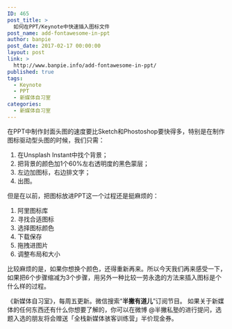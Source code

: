 ```yaml
---
ID: 465
post_title: >
  如何在PPT/Keynote中快速插入图标文件
post_name: add-fontawesome-in-ppt
author: banpie
post_date: 2017-02-17 00:00:00
layout: post
link: >
  http://www.banpie.info/add-fontawesome-in-ppt/
published: true
tags:
  - Keynote
  - PPT
  - 新媒体自习室
categories:
  - 新媒体自习室
---
```

在PPT中制作封面头图的速度要比Sketch和Phostoshop要快得多，特别是在制作图标驱动型头图的时候，我们只需：

1.  在Unsplash Instant中找个背景；
2.  把背景的颜色加1个60%左右透明度的黑色蒙层；
3.  左边加图标，右边排文字；
4.  出图。

但是在以前，把图标放进PPT这一个过程还是挺麻烦的：

1.  阿里图标库
2.  寻找合适图标
3.  选择图标颜色
4.  下载保存
5.  拖拽进图片
6.  调整布局和大小

比较麻烦的是，如果你想换个颜色，还得重新再来。所以今天我们再来感受一下，如果把6个步骤缩减为3个步骤，用另外一种比较一劳永逸的方法来插入图标是个什么样的过程。

《新媒体自习室》，每周五更新。微信搜索“**半撇有道儿**”订阅节目。 如果关于新媒体的任何东西还有什么你想要了解的，你可以在微博 @半撇私塾的进行提问，选题入选的朋友将会赠送「全栈新媒体骇客训练营」半价现金券。